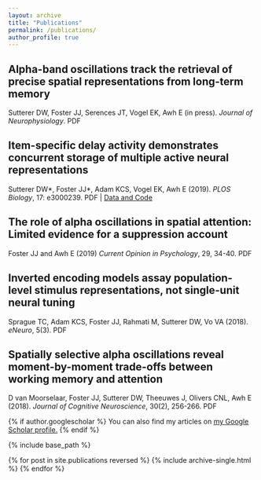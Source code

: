 ```yaml
---
layout: archive
title: "Publications"
permalink: /publications/
author_profile: true
---
```




## Alpha-band oscillations track the retrieval of precise spatial representations from long-term memory

Sutterer DW, Foster JJ, Serences JT, Vogel EK, Awh E (in press). *Journal of Neurophysiology*. PDF

## Item-specific delay activity demonstrates concurrent storage of multiple active neural representations

Sutterer DW\*, Foster JJ\*, Adam KCS, Vogel EK, Awh E (2019). *PLOS Biology*, 17: e3000239. PDF \| [Data and Code](https://osf.io/47cmn/)

## The role of alpha oscillations in spatial attention: Limited evidence for a suppression account

Foster JJ and Awh E (2019) *Current Opinion in Psychology*, 29, 34-40. PDF

## Inverted encoding models assay population-level stimulus representations, not single-unit neural tuning

Sprague TC, Adam KCS, Foster JJ, Rahmati M, Sutterer DW, Vo VA (2018). *eNeuro*, 5(3). PDF

## Spatially selective alpha oscillations reveal moment-by-moment trade-offs between working memory and attention

D van Moorselaar, Foster JJ, Sutterer DW, Theeuwes J, Olivers CNL, Awh E (2018). *Journal of Cognitive Neuroscience*, 30(2), 256-266. PDF



{% if author.googlescholar %}
  You can also find my articles on <u><a href="{{author.googlescholar}}">my Google Scholar profile</a>.</u>
{% endif %}

{% include base_path %}

{% for post in site.publications reversed %}
  {% include archive-single.html %}
{% endfor %}
